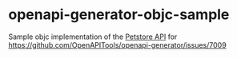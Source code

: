 # openapi-generator-objc-sample

Sample objc implementation of the [Petstore API](https://github.com/OAI/OpenAPI-Specification/blob/master/examples/v3.0/petstore.yaml) for https://github.com/OpenAPITools/openapi-generator/issues/7009
